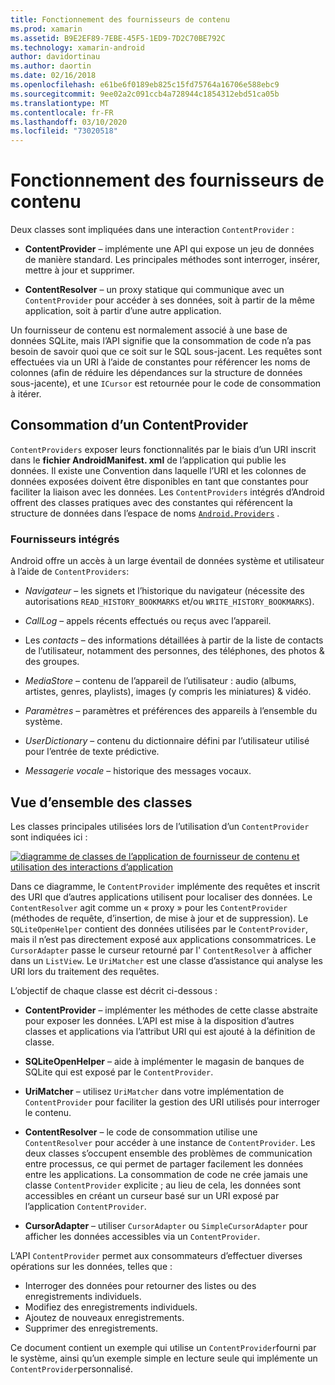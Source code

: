 ```yaml
---
title: Fonctionnement des fournisseurs de contenu
ms.prod: xamarin
ms.assetid: B9E2EF89-7EBE-45F5-1ED9-7D2C70BE792C
ms.technology: xamarin-android
author: davidortinau
ms.author: daortin
ms.date: 02/16/2018
ms.openlocfilehash: e61be6f0189eb825c15fd75764a16706e588ebc9
ms.sourcegitcommit: 9ee02a2c091ccb4a728944c1854312ebd51ca05b
ms.translationtype: MT
ms.contentlocale: fr-FR
ms.lasthandoff: 03/10/2020
ms.locfileid: "73020518"
---
```

# <a name="how-content-providers-work"></a>Fonctionnement des fournisseurs de contenu

Deux classes sont impliquées dans une interaction `ContentProvider` :

- **ContentProvider** &ndash; implémente une API qui expose un jeu de données de manière standard. Les principales méthodes sont interroger, insérer, mettre à jour et supprimer.

- **ContentResolver** &ndash; un proxy statique qui communique avec un `ContentProvider` pour accéder à ses données, soit à partir de la même application, soit à partir d’une autre application.

Un fournisseur de contenu est normalement associé à une base de données SQLite, mais l’API signifie que la consommation de code n’a pas besoin de savoir quoi que ce soit sur le SQL sous-jacent. Les requêtes sont effectuées via un URI à l’aide de constantes pour référencer les noms de colonnes (afin de réduire les dépendances sur la structure de données sous-jacente), et une `ICursor` est retournée pour le code de consommation à itérer.

## <a name="consuming-a-contentprovider"></a>Consommation d’un ContentProvider

`ContentProviders` exposer leurs fonctionnalités par le biais d’un URI inscrit dans le **fichier AndroidManifest. xml** de l’application qui publie les données. Il existe une Convention dans laquelle l’URI et les colonnes de données exposées doivent être disponibles en tant que constantes pour faciliter la liaison avec les données. Les `ContentProviders` intégrés d’Android offrent des classes pratiques avec des constantes qui référencent la structure de données dans l’espace de noms [`Android.Providers`](xref:Android.Provider) .

### <a name="built-in-providers"></a>Fournisseurs intégrés

Android offre un accès à un large éventail de données système et utilisateur à l’aide de `ContentProviders`:

- *Navigateur* &ndash; les signets et l’historique du navigateur (nécessite des autorisations `READ_HISTORY_BOOKMARKS` et/ou `WRITE_HISTORY_BOOKMARKS`).

- *CallLog* &ndash; appels récents effectués ou reçus avec l’appareil.

- Les *contacts* &ndash; des informations détaillées à partir de la liste de contacts de l’utilisateur, notamment des personnes, des téléphones, des photos & des groupes.

- *MediaStore* &ndash; contenu de l’appareil de l’utilisateur : audio (albums, artistes, genres, playlists), images (y compris les miniatures) & vidéo.

- *Paramètres* &ndash; paramètres et préférences des appareils à l’ensemble du système.

- *UserDictionary* &ndash; contenu du dictionnaire défini par l’utilisateur utilisé pour l’entrée de texte prédictive.

- *Messagerie vocale* &ndash; historique des messages vocaux.

## <a name="classes-overview"></a>Vue d’ensemble des classes

Les classes principales utilisées lors de l’utilisation d’un `ContentProvider` sont indiquées ici :

[![diagramme de classes de l’application de fournisseur de contenu et utilisation des interactions d’application](how-it-works-images/classdiagram1.png)](how-it-works-images/classdiagram1.png#lightbox)

Dans ce diagramme, le `ContentProvider` implémente des requêtes et inscrit des URI que d’autres applications utilisent pour localiser des données. Le `ContentResolver` agit comme un « proxy » pour les `ContentProvider` (méthodes de requête, d’insertion, de mise à jour et de suppression). Le `SQLiteOpenHelper` contient des données utilisées par le `ContentProvider`, mais il n’est pas directement exposé aux applications consommatrices.
Le `CursorAdapter` passe le curseur retourné par l' `ContentResolver` à afficher dans un `ListView`. Le `UriMatcher` est une classe d’assistance qui analyse les URI lors du traitement des requêtes.

L’objectif de chaque classe est décrit ci-dessous :

- **ContentProvider** &ndash; implémenter les méthodes de cette classe abstraite pour exposer les données. L’API est mise à la disposition d’autres classes et applications via l’attribut URI qui est ajouté à la définition de classe.

- **SQLiteOpenHelper** &ndash; aide à implémenter le magasin de banques de SQLite qui est exposé par le `ContentProvider`.

- **UriMatcher** &ndash; utilisez `UriMatcher` dans votre implémentation de `ContentProvider` pour faciliter la gestion des URI utilisés pour interroger le contenu.

- **ContentResolver** &ndash; le code de consommation utilise une `ContentResolver` pour accéder à une instance de `ContentProvider`. Les deux classes s’occupent ensemble des problèmes de communication entre processus, ce qui permet de partager facilement les données entre les applications. La consommation de code ne crée jamais une classe `ContentProvider` explicite ; au lieu de cela, les données sont accessibles en créant un curseur basé sur un URI exposé par l’application `ContentProvider`.

- **CursorAdapter** &ndash; utiliser `CursorAdapter` ou `SimpleCursorAdapter` pour afficher les données accessibles via un `ContentProvider`.

L’API `ContentProvider` permet aux consommateurs d’effectuer diverses opérations sur les données, telles que :

- Interroger des données pour retourner des listes ou des enregistrements individuels.
- Modifiez des enregistrements individuels.
- Ajoutez de nouveaux enregistrements.
- Supprimer des enregistrements.

Ce document contient un exemple qui utilise un `ContentProvider`fourni par le système, ainsi qu’un exemple simple en lecture seule qui implémente un `ContentProvider`personnalisé.
